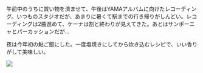 午前中のうちに買い物を済ませて、午後はYAMAアルバムに向けたレコーディング。いつものスタジオだが、あまりに暑くて駅までの行き帰りがしんどい。レコーディングは2曲進めて、ケーナは割と終わりが見えてきた。あとはサンポーニャとパーカッションだが...

夜は今年初の鮎ご飯にした。一度塩焼きにしてから炊き込むレシピで、いい香りがして美味しい。

![](https://photos.old.apkas.net/medium/202507/20250706-AR500130.webp)

